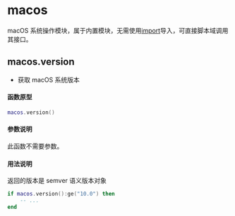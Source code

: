 
# macos

macOS 系统操作模块，属于内置模块，无需使用[import](/zh/api/scripts/builtin-modules/import)导入，可直接脚本域调用其接口。

## macos.version

- 获取 macOS 系统版本

#### 函数原型

```lua
macos.version()
```

#### 参数说明

此函数不需要参数。

#### 用法说明

返回的版本是 semver 语义版本对象

```lua
if macos.version():ge("10.0") then
    -- ...
end
```
